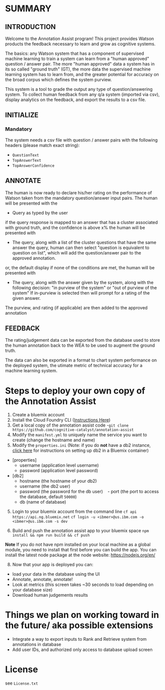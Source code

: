 
# SUMMARY

INTRODUCTION
------------

Welcome to the Annotation Assist program! This project provides Watson
products the feedback necessary to learn and grow as cognitive systems.

The basics: any Watson system that has a component of supervised machine
learning to train a system can learn from a "human approved" question /
answer pair.  The more "human approved" data a system has in its so called
"ground truth" (GT), the more data the supervised machine learning system
has to learn from, and the greater potential for accuracy on the broad
corpus which defines the system purview.

This system is a tool to grade the output any type of question/answering
system.  To collect human feedback from any q/a system (imported via csv),
display analytics on the feedback, and export the results to a csv file.


INITIALIZE
----------

### Mandatory
The system needs a csv file with question / answer pairs with the following
headers (please match exact string):  
 - `QuestionText`
 - `TopAnswerText`  
 - `TopAnswerConfidence`  

ANNOTATE
--------

The human is now ready to declare his/her rating on the performance of
Watson taken from the mandatory question/answer input pairs.  The human
will be presented with the

* Query as typed by the user

if the query response is mapped to an answer that has a cluster
associated with ground truth, and the confidence is above x% the human
will be presented with

* The query, along with a list of the cluster questions that have
  the same answer the query, human can then select "question is equivalent
  to question on list", which will add the question/answer pair
  to the approved annotation.

or, the default display if none of the conditions are met, the human
will be presented with

 * The query, along with the answer given by the system, along with
   the following decision:
    "in purview of the system"
   or
    "out of purview of the system"
   If in-purview is selected then will prompt for a rating of the
   given answer.

  The purview, and rating (if applicable) are then added to the approved
  annotation


FEEDBACK
--------

The rating/judgement data can be exported from the database used
to store the human annotation back to the WEA to be used to augment
the ground truth.

The data can also be exported in a format to chart system performance
on the deployed system, the utimate metric of technical accuracy for
a machine learning system.


# Steps to deploy your own copy of the Annotation Assist


1. Create a bluemix account
2. Install the Cloud Foundry CLI ([Instructions Here](http://docs.cloudfoundry.org/cf-cli/install-go-cli.html))
3. Get a local copy of the annotation assist code
 -`git clone https://github.com/cognitive-catalyst/annotation-assist`
4. Modify the `manifest.yml` to uniquely name the service you want to create (change the hostname and name)
5. Modify the `properties.ini` (Note: if you do **not** have a db2 instance, [click here](/db2container) for instructions on setting up db2 in a Bluemix container)
 - [properties]
     - username (application level username)
     - password (application level password)
 - [db2]
    - hostname (the hostname of your db2)
    - username (the db2 user)
    - password (the password for the db user)
    - port (the port to access the database, default `50000`)
    - db (name of database)

5. Login to your bluemix account from the command line
    `cf api https://api.ng.bluemix.net`
    `cf login -u <ibmer>@us.ibm.com -o <ibmer>@us.ibm.com -s dev`


7. Build and push the annotation assist app to your bluemix space
    `npm install && npm run build && cf push` 

**Note**
If you do not have npm installed on your local machine as a global module, you need
to install that first before you can build the app. You can install the latest node package
at the node website: https://nodejs.org/en/


8. Now that your app is deployed you can:
* load your data in the database using the UI
* Annotate, annotate, annotate!
* Look at metrics (this screen takes ~30 seconds to load depending on your database size)
* Download human judgements results

# Things we plan on working toward in the future/ aka possible extensions

* Integrate a way to export inputs to Rank and Retrieve system from annotations in database
* Add user IDs, and authorized only access to database upload screen

# License

see `License.txt`

